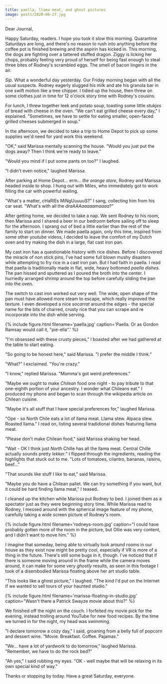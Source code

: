 ```yaml
---
title: paella, llama meat, and ghost pictures
image: posts/2020-06-27.jpg
---
```


Dear Journal,

Happy Saturday, readers.  I hope you took it slow this morning.
Quarantine Saturdays are long, and there's no reason to rush into
anything before the coffee pot is finished brewing and the aspirin has
kicked in.  This morning, the dogs are fighting over a tattered
stuffed dragon.  Ziggy is licking her chops, probably feeling very
proud of herself for being fast enough to steal three bites of
Rodney's scrambled eggs.  The smell of bacon lingers in the air.

_Sip_.  What a wonderful day yesterday.  Our Friday morning began with
all the usual suspects.  Rodney eagerly slugged his milk and ate his
granola bar in one swift motion like a tree chipper.  I tidied up the
house, then threw on some clothes just in time for 12 o'clock story
time with Rodney's cousins.

For lunch, I threw together leek and potato soup, toasting some little
_stukjes_ of bread with cheese in the oven.  "We can't eat grilled
cheese every day," I explained.  "Sometimes, we have to settle for
eating smaller, open-faced grilled cheeses submerged in soup."

In the afternoon, we decided to take a trip to Home Depot to pick up
some supplies we'd need for yard work this weekend.

"OK," said Marissa mentally scanning the house.  "Would you just put
the dogs away?  Then I think we're ready to leave."

"Would you mind if I put some pants on too?" I laughed.

"I didn't even notice," laughed Marissa.

After parking at Home Depot... erm... _the orange store_, Rodney and
Marissa headed inside to shop.  I hung out with Miles, who immediately
got to work filling the car with powerful wailing.

"What's a matter, cHaRlEs MiNgUuuuuS?" I sang, collecting him from his
car seat.  "What's with all the _draAAAaaaaamaaaa_?"

After getting home, we decided to take a nap.  We sent Rodney to his
room, then Marissa and I shared a beer in our bedroom before sailing
off to sleep for the afternoon.  I sprang out of bed a little earlier
than the rest of the family to start on dinner.  We made paella again,
only this time, inspired from some other youtube videos, I decided to
leave the comfort of my Dutch oven and try making the dish in a large,
flat cast iron pan.

My cast iron has a questionable history with rice dishes.  Before I
discovered the miracle of non stick pins, I've had some full blown
mushy disasters while attempting to fry rice in a cast iron pan.  But
I had faith in paella.  I read that paella is traditionally made in
flat, wide, heavy bottomed _paella dishes_.  The pan hissed and
sputtered as I poured the broth into the center.  I hurriedly arranged
shrimp around the top before carefully sliding the pan into the oven.

The switch to cast iron worked out very well.  The wide, open shape of
the pan must have allowed more steam to escape, which really improved
the texture.  I even developed a nice _socarrat_ around the edges -
the special name for the bits of charred, crusty rice that you can
scrape and re incorporate into the dish while serving.

{% include figure.html
filename='paella.jpg'
caption='Paella.  Or as Gordon Ramsay would call it, "pie-ella".' %}

"I'm obsessed with these crusty pieces," I boasted after we had
gathered at the table to start eating.

"So going to be honest here," said Marissa.  "I prefer the middle I
think."

"What?" I exclaimed.  "You're crazy."

"I know," replied Marissa.  "Momma's got weird preferences."

"Maybe we ought to make _Chilean_ food one night - to pay tribute to
that one-eighth portion of your ancestry.  I wonder what Chileans
eat."  I produced my phone and began to scan through the wikipedia
article on Chilean cuisine.

"Maybe it's all stuff that I have special preferences for," laughed
Marissa.

"Ope - so North Chile eats a lot of llama meat.  Llama stew.  Alpaca
stew.  Roasted llama."  I read on, listing several tradidional dishes
featuring llama meat.

"Please don't make Chilean food," said Marissa shaking her head.

"Wait - OK I think just _North_  Chille has all the llama meat.
Central Chille actually sounds pretty _lekker_."  I flipped through
the ingredients, reading the highlights that stuck out to me.  "Lots
of tomatoes, cilantro, bananas, raisins, beef..."

"That sounds like stuff I like to eat," said Marissa.

"Maybe you do have a Chilean pallet.  We can try something if you
want, but it could be hard finding llama meat," I teased.

I cleaned up the kitchen while Marissa put Rodney to bed.  I joined
them as a spectator just as they were beginning story time.  While
Marissa read to Rodney, I messed around with the spherical image
feature of my phone, carefully taking a wide screen picture of
Rodney's room.

{% include figure.html
filename='rodneys-room.jpg'
caption="I could have probably gotten more of the room in the picture,
but Ollie was very content, and I didn't want to move him." %}

I imagine that someday, being able to virtually look around rooms in
our house as they exist now might be pretty cool, especially if VR is
more of a thing in the future.  There's still some bugs in it, though.
I've noticed that if there is someone moving around in the frame while
the camera moves around, it can make for some very _ghostly_ results,
as seen in this footage I took of a disembodied Marissa floating above
her art studio table.

"This looks like a ghost picture," I laughed.  "The kind I'd put on
the Internet if we wanted to sell tours of your haunted studio."

{% include figure.html
filename='marissa-floating-in-studio.jpg'
caption="Wasn't there a Patrick Swayze movie about this?" %}

We finished off the night on the couch.  I forfeited my movie pick for
the evening, instead trolling around YouTube for new food recipes.  By
the time we turned in for the night, my head was swimming.

"I declare tomorrow a cozy day," I said, groaning from a belly full of
popcorn and dessert wine.  "Movie.  Breakfast.  Coffee.  Pajamas."

"We... have a lot of yardwork to do tomorrow," laughed Marissa.
"Remember, we have to do the rock bed?"

"Ah yes," I said rubbing my eyes.  "OK - well maybe that will be
relaxing in its own special kind of way."

Thanks or stopping by today.  Have a great Saturday, everyone.
